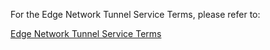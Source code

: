For the Edge Network Tunnel Service Terms, please refer to:

[Edge Network Tunnel Service Terms](https://docs.jdcloud.com/cn/product-service-agreement/edge-network-tunnel-terms-of-service)
